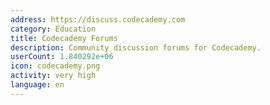```yaml
---
address: https://discuss.codecademy.com
category: Education
title: Codecademy Forums
description: Community discussion forums for Codecademy.
userCount: 1.840292e+06
icon: codecademy.png
activity: very high
language: en
---
```

